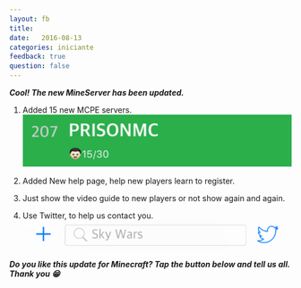 ```yaml
---
layout: fb
title:  
date:   2016-08-13
categories: iniciante
feedback: true
question: false
---
```

***Cool! The new MineServer has been updated.***  

1. Added 15 new MCPE servers.  
![screenshot](/assets/images/newserver.png)  

2. Added New help page, help new players learn to register.  

3. Just show the video guide to new players or not show again and again.  

4. Use Twitter, to help us contact you.  
![screenshot](/assets/images/twitter.png)  

***Do you like this update for Minecraft? Tap the button below and tell us all. Thank you 😁***
